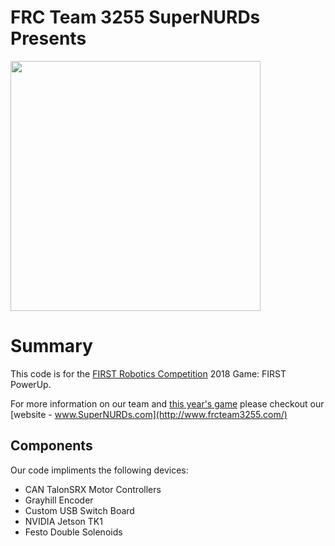 # FRC Team 3255 SuperNURDs Presents

<img src="https://github.com/FRCTeam3255/Graphics2018/raw/master/PNGs/Black%20Widow.png" width="400">

# Summary
This code is for the [FIRST Robotics Competition](http://www.firstinspires.org/robotics/frc) 2018 Game: FIRST PowerUp. 

For more information on our team and [this year's game](https://www.frcteam3255.com/2018-game-power-up) please checkout our [website - www.SuperNURDs.com](http://www.frcteam3255.com/)

## Components
Our code impliments the following devices:

* CAN TalonSRX Motor Controllers
* Grayhill Encoder
* Custom USB Switch Board
* NVIDIA Jetson TK1
* Festo Double Solenoids
